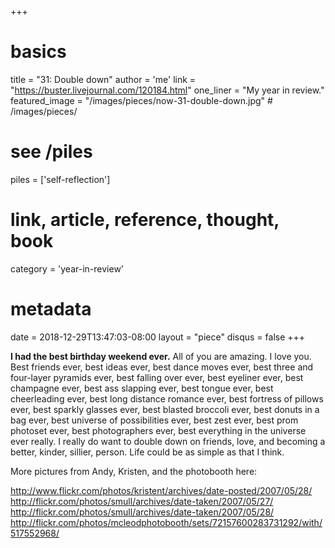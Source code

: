+++
# basics
title     		 = "31: Double down"
author    		 = 'me'
link      		 = "https://buster.livejournal.com/120184.html"
one_liner 		 = "My year in review."
featured_image = "/images/pieces/now-31-double-down.jpg" # /images/pieces/

# see /piles
piles     		 = ['self-reflection']

# link, article, reference, thought, book
category  		 = 'year-in-review' 

# metadata
date      		 = 2018-12-29T13:47:03-08:00
layout    		 = "piece"
disqus    		 = false
+++

**I had the best birthday weekend ever.**  All of you are amazing.  I love you.  Best friends ever, best ideas ever, best dance moves ever, best three and four-layer pyramids ever, best falling over ever, best eyeliner ever, best champagne ever, best ass slapping ever, best tongue ever, best cheerleading ever, best long distance romance ever, best fortress of pillows ever, best sparkly glasses ever, best blasted broccoli ever, best donuts in a bag ever, best universe of possibilities ever, best zest ever, best prom photoset ever, best photographers ever, best everything in the universe ever really.  I really do want to double down on friends, love, and becoming a better, kinder, sillier, person.  Life could be as simple as that I think.

More pictures from Andy, Kristen, and the photobooth here:

http://www.flickr.com/photos/kristent/archives/date-posted/2007/05/28/
http://flickr.com/photos/smull/archives/date-taken/2007/05/27/
http://flickr.com/photos/smull/archives/date-taken/2007/05/28/
http://flickr.com/photos/mcleodphotobooth/sets/72157600283731292/with/517552968/
